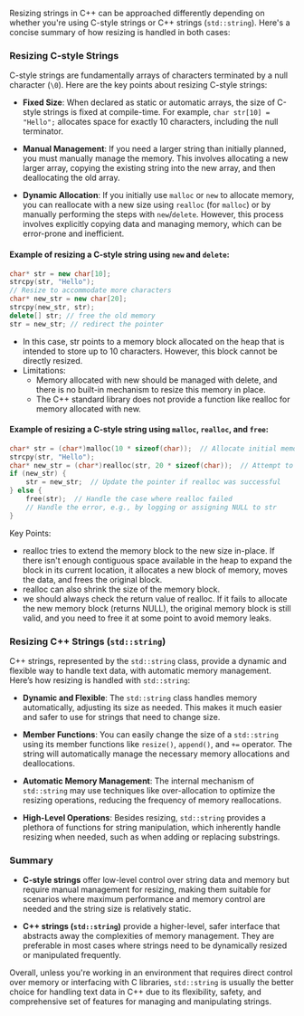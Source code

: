 Resizing strings in C++ can be approached differently depending on whether you're using C-style strings or C++ strings (`std::string`). Here's a concise summary of how resizing is handled in both cases:

### Resizing C-style Strings

C-style strings are fundamentally arrays of characters terminated by a null character (`\0`). Here are the key points about resizing C-style strings:

- **Fixed Size**: When declared as static or automatic arrays, the size of C-style strings is fixed at compile-time. For example, `char str[10] = "Hello";` allocates space for exactly 10 characters, including the null terminator.

- **Manual Management**: If you need a larger string than initially planned, you must manually manage the memory. This involves allocating a new larger array, copying the existing string into the new array, and then deallocating the old array.

- **Dynamic Allocation**: If you initially use `malloc` or `new` to allocate memory, you can reallocate with a new size using `realloc` (for `malloc`) or by manually performing the steps with `new`/`delete`. However, this process involves explicitly copying data and managing memory, which can be error-prone and inefficient.

#### Example of resizing a C-style string using `new` and `delete`:

```cpp
char* str = new char[10];
strcpy(str, "Hello");
// Resize to accommodate more characters
char* new_str = new char[20];
strcpy(new_str, str);
delete[] str; // free the old memory
str = new_str; // redirect the pointer
```

- In this case, str points to a memory block allocated on the heap that is intended to store up to 10 characters. However, this block cannot be directly resized.
- Limitations:
  - Memory allocated with new should be managed with delete, and there is no built-in mechanism to resize this memory in place.
  - The C++ standard library does not provide a function like realloc for memory allocated with new.

#### Example of resizing a C-style string using `malloc`, `realloc`, and `free`:

```cpp
char* str = (char*)malloc(10 * sizeof(char));  // Allocate initial memory
strcpy(str, "Hello");
char* new_str = (char*)realloc(str, 20 * sizeof(char));  // Attempt to resize
if (new_str) {
    str = new_str;  // Update the pointer if realloc was successful
} else {
    free(str);  // Handle the case where realloc failed
    // Handle the error, e.g., by logging or assigning NULL to str
}
```

Key Points:

- realloc tries to extend the memory block to the new size in-place. If there isn't enough contiguous space available in the heap to expand the block in its current location, it allocates a new block of memory, moves the data, and frees the original block.
- realloc can also shrink the size of the memory block.
- we should always check the return value of realloc. If it fails to allocate the new memory block (returns NULL), the original memory block is still valid, and you need to free it at some point to avoid memory leaks.

### Resizing C++ Strings (`std::string`)

C++ strings, represented by the `std::string` class, provide a dynamic and flexible way to handle text data, with automatic memory management. Here’s how resizing is handled with `std::string`:

- **Dynamic and Flexible**: The `std::string` class handles memory automatically, adjusting its size as needed. This makes it much easier and safer to use for strings that need to change size.

- **Member Functions**: You can easily change the size of a `std::string` using its member functions like `resize()`, `append()`, and `+=` operator. The string will automatically manage the necessary memory allocations and deallocations.

- **Automatic Memory Management**: The internal mechanism of `std::string` may use techniques like over-allocation to optimize the resizing operations, reducing the frequency of memory reallocations.

- **High-Level Operations**: Besides resizing, `std::string` provides a plethora of functions for string manipulation, which inherently handle resizing when needed, such as when adding or replacing substrings.

### Summary

- **C-style strings** offer low-level control over string data and memory but require manual management for resizing, making them suitable for scenarios where maximum performance and memory control are needed and the string size is relatively static.

- **C++ strings (`std::string`)** provide a higher-level, safer interface that abstracts away the complexities of memory management. They are preferable in most cases where strings need to be dynamically resized or manipulated frequently.

Overall, unless you're working in an environment that requires direct control over memory or interfacing with C libraries, `std::string` is usually the better choice for handling text data in C++ due to its flexibility, safety, and comprehensive set of features for managing and manipulating strings.
